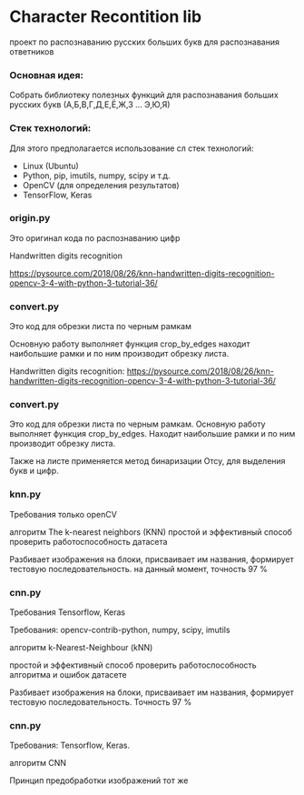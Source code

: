 # Character Recontition lib

проект по распознаванию русских больших букв для
распознавания ответников

### Основная идея:
Собрать библиотеку полезных функций для распознавания 
больших русских букв (А,Б,В,Г,Д,Е,Ё,Ж,З ... Э,Ю,Я)

### Стек технологий:

Для этого предполагается использование сл стек технологий:

* Linux (Ubuntu)
* Python, pip, imutils, numpy, scipy и т.д.
* OpenCV (для определения результатов)
* TensorFlow, Keras

### origin.py

Это оригинал кода по распознаванию цифр

Handwritten digits recognition

https://pysource.com/2018/08/26/knn-handwritten-digits-recognition-opencv-3-4-with-python-3-tutorial-36/

### convert.py

Это код для обрезки листа по черным рамкам

Основную работу выполняет функция crop_by_edges
находит наибольшие рамки и по ним производит обрезку листа.

Handwritten digits recognition: https://pysource.com/2018/08/26/knn-handwritten-digits-recognition-opencv-3-4-with-python-3-tutorial-36/

### convert.py

Это код для обрезки листа по черным рамкам. 
Основную работу выполняет функция crop_by_edges. 
Находит наибольшие рамки и по ним производит обрезку листа.

Также на листе применяется метод бинаризации Отсу, для 
выделения букв и цифр.

### knn.py

Требования только openCV

алгоритм The k-nearest neighbors (KNN) 
простой и эффективный способ проверить работоспособность датасета

Разбивает изображения на блоки, присваивает им названия,
формирует тестовую последовательность.
на данный момент, точность 97 %

### cnn.py
Требования Tensorflow, Keras

Требования: opencv-contrib-python, numpy, scipy, imutils

алгоритм k-Nearest-Neighbour (kNN)

простой и эффективный способ проверить работоспособность алгоритма и ошибок датасете

Разбивает изображения на блоки, присваивает им названия,
формирует тестовую последовательность.
Точность 97 %

### cnn.py

Требования: Tensorflow, Keras.


алгоритм CNN

Принцип предобработки изображений тот же

